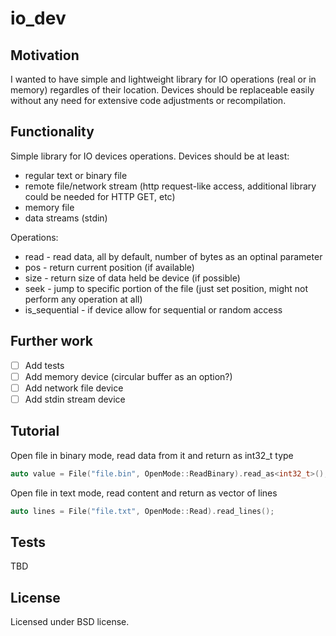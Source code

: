 # io_dev

## Motivation
I wanted to have simple and lightweight library for IO operations (real or in memory) regardles of their location. Devices should be replaceable easily without any need for extensive code adjustments or recompilation.

## Functionality

Simple library for IO devices operations. Devices should be at least:
* regular text or binary file
* remote file/network stream (http request-like access, additional library could be needed for HTTP GET, etc)
* memory file
* data streams (stdin)

Operations:
* read - read data, all by default, number of bytes as an optinal parameter
* pos - return current position (if available)
* size - return size of data held be device (if possible)
* seek - jump to specific portion of the file (just set position, might not perform any operation at all)
* is_sequential - if device allow for sequential or random access

## Further work
* [ ] Add tests
* [ ] Add memory device (circular buffer as an option?)
* [ ] Add network file device
* [ ] Add stdin stream device

## Tutorial

Open file in binary mode, read data from it and return as int32_t type 

```c++
auto value = File("file.bin", OpenMode::ReadBinary).read_as<int32_t>();
```

Open file in text mode, read content and return as vector of lines

```c++
auto lines = File("file.txt", OpenMode::Read).read_lines();
```

## Tests
TBD

## License
Licensed under BSD license.
